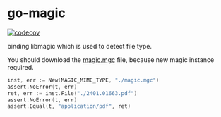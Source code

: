 # go-magic

[![codecov](https://codecov.io/gh/tosone/go-magic/graph/badge.svg?token=UZ4O8G0TTG)](https://codecov.io/gh/tosone/go-magic)

binding libmagic which is used to detect file type.

You should download the [magic.mgc](https://raw.githubusercontent.com/tosone/go-magic/main/magic/magic.mgc) file, because new magic instance required.

``` go
inst, err := New(MAGIC_MIME_TYPE, "./magic.mgc")
assert.NoError(t, err)
ret, err := inst.File("./2401.01663.pdf")
assert.NoError(t, err)
assert.Equal(t, "application/pdf", ret)
```
